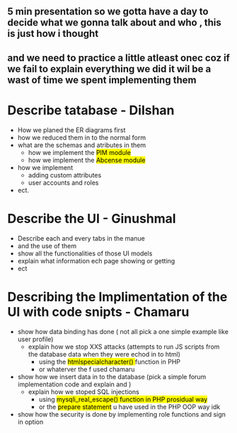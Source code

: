 ## 5 min presentation so we gotta have a day to decide what we gonna talk about and who , this is just how i thought
## and we need to practice a little atleast onec coz if we fail to explain everything we did it wil be a wast of time we spent implementing them

# Describe tatabase - Dilshan

- How we planed the ER diagrams first
- how we reduced them in to the normal form
- what are the schemas and atributes in them
    - how we implement the <mark>PIM module</mark>
    - how we implement the <mark>Abcense module</mark>
- how we implement
    - adding custom attributes
    - user accounts and roles
- ect.

# Describe the UI - Ginushmal 

- Describe each and every tabs in the manue 
- and the use of them
- show all the functionalities of those UI models
- explain what information ech page showing or getting
- ect

# Describing the Implimentation of the UI with code snipts - Chamaru

- show how data binding has done ( not all pick a one simple example like user profile)
    - explain how we stop XXS attacks (attempts to run JS scripts from the database data when they were echod in to html)
        - using the <mark> htmlspecialcharacter() </mark> function in PHP
        - or whaterver the f used chamaru
- show how we insert data in to the database (pick a simple forum implementation code and explain and )
    - explain how we stoped SQL injections 
        - using <mark>mysqli_real_escape()<mark> function in PHP prosidual way
        - or the <mark>prepare statement</mark> u have used in the PHP OOP way idk
- show how the security is done by implementing role functions and sign in option